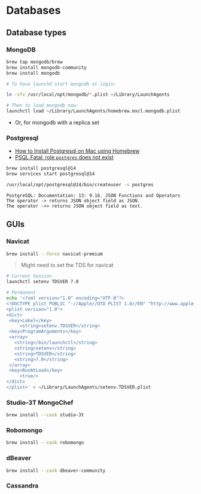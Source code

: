 # Databases

## Database types

### MongoDB

```bash
brew tap mongodb/brew
brew install mongodb-community
brew install mongodb

# To have launchd start mongodb at login:

ln -sfv /usr/local/opt/mongodb/*.plist ~/Library/LaunchAgents

# Then to load mongodb now:
launchctl load ~/Library/LaunchAgents/homebrew.mxcl.mongodb.plist
```

- Or, for mongodb with a replica set

### Postgresql

- [How to Install Postgresql on Mac using Homebrew](https://dyclassroom.com/howto-mac/how-to-install-postgresql-on-mac-using-homebrew)
- [PSQL Fatal: role `postgres` does not exist](https://stackoverflow.com/questions/15301826/psql-fatal-role-postgres-does-not-exist)

```bash
brew install postgresql@14
brew services start postgresql@14

/usr/local/opt/postgresql@14/bin/createuser -s postgres
```

```note
PostgreSQL: Documentation: 13: 9.16. JSON Functions and Operators
The operator -> returns JSON object field as JSON.
The operator ->> returns JSON object field as text.
```

## GUIs

### Navicat

```bash
brew install --force navicat-premium
```

> Might need to set the TDS for navicat

```bash
# Current Session
launchctl setenv TDSVER 7.0
```

```bash
# Permanent
echo '<?xml version="1.0" encoding="UTF-8"?>
<!DOCTYPE plist PUBLIC "-//Apple//DTD PLIST 1.0//EN" "http://www.apple.com/DTDs/PropertyList-1.0.dtd">
<plist version="1.0">
<dict>
 <key>Label</key>
     <string>setenv.TDSVER</string>
 <key>ProgramArguments</key>
 <array>
   <string>/bin/launchctl</string>
   <string>setenv</string>
   <string>TDSVER</string>
   <string>7.0</string>
 </array>
 <key>RunAtLoad</key>
     <true/>
</dict>
</plist>' > ~/Library/LaunchAgents/setenv.TDSVER.plist
```

### Studio-3T MongoChef

```bash
brew install --cask studio-3t
```

### Robomongo

```bash
brew install --cask robomongo
```

### dBeaver

```bash
brew install --cask dbeaver-community
```

### Cassandra
